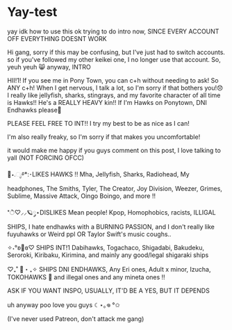 # Yay-test
yay idk how to use this ok
trying to do intro now, SINCE EVERY ACCOUNT OFF EVERYTHING DOESNT WORK

Hi gang, sorry if this may be confusing, but I've just had to switch accounts. so if you've followed my other keikei one, I no longer use that account. So, yeuh yeuh 😸
anyway, INTRO

HII!1! If you see me in Pony Town, you can c+h without needing to ask! So ANY c+h! When I get nervous, I talk a lot, so I'm sorry if that bothers you!😞 I really like jellyfish, sharks, stingrays, and my favorite character of all time is Hawks!! He's a REALLY HEAVY kin!! If I'm Hawks on Ponytown, DNI Endhawks please🙏

PLEASE FEEL FREE TO INT!! I try my best to be as nice as I can!

I'm also really freaky, so I'm sorry if that makes you uncomfortable!

it would make me happy if you guys comment on this post, I love talking to yall (NOT FORCING OFCC)

🪼⋆.ೃ࿔*:･LIKES
HAWKS !! Mha, Jellyfish, Sharks, Radiohead, My headphones, The Smiths, Tyler, The Creator, Joy Division, Weezer, Grimes, Sublime, Massive Attack, Oingo Boingo, and more !!

*ੈ♡⸝⸝🪐༘⋆DISLIKES
Mean people! Kpop, Homophobics, racists, ILLIGAL SHIPS, I hate endhawks with a BURNING PASSION, and I don't really like fuyuhawks or Weird ppl OR Taylor Swift's music coughs..

✧˖°ʚ🍓ɞ♡ SHIPS INT!1
Dabihawks, Togachaco, Shigadabi, Bakudeku, Seroroki, Kiribaku, Kirimina, and mainly any good/legal shigaraki ships


♡₊˚ 🦢・₊✧ SHIPS DNI
ENDHAWKS, Any Eri ones, Adult x minor, Izucha, TOKOHAWKS 🤬 and illegal ones and any mineta ones !!

ASK IF YOU WANT INSPO, USUALLY, IT'D BE A YES, BUT IT DEPENDS

uh anyway poo love you guys ☾⋆｡𖦹 °✩

(I've never used Patreon, don't attack me gang)
